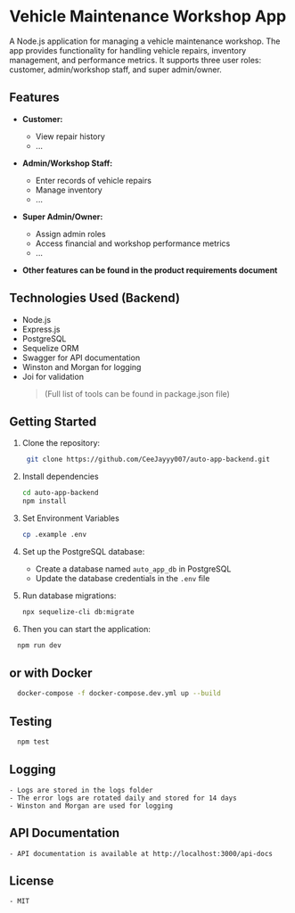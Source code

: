 # Vehicle Maintenance Workshop App

A Node.js application for managing a vehicle maintenance workshop. The app
provides functionality for handling vehicle repairs, inventory management, and
performance metrics. It supports three user roles: customer, admin/workshop
staff, and super admin/owner.

## Features

- **Customer:**

  - View repair history
  - ...

- **Admin/Workshop Staff:**

  - Enter records of vehicle repairs
  - Manage inventory
  - ...

- **Super Admin/Owner:**

  - Assign admin roles
  - Access financial and workshop performance metrics
  - ...

- **Other features can be found in the product requirements document**

## Technologies Used (Backend)

- Node.js
- Express.js
- PostgreSQL
- Sequelize ORM
- Swagger for API documentation
- Winston and Morgan for logging
- Joi for validation
  > (Full list of tools can be found in package.json file)

## Getting Started

1. Clone the repository:

   ```bash
    git clone https://github.com/CeeJayyy007/auto-app-backend.git
   ```

2. Install dependencies

   ```bash
   cd auto-app-backend
   npm install
   ```

3. Set Environment Variables

   ```bash
   cp .example .env
   ```

4. Set up the PostgreSQL database:

   - Create a database named `auto_app_db` in PostgreSQL
   - Update the database credentials in the `.env` file

5. Run database migrations:

   ```bash
   npx sequelize-cli db:migrate
   ```

6. Then you can start the application:

```bash
  npm run dev
```

## or with Docker

```bash
  docker-compose -f docker-compose.dev.yml up --build
```

## Testing

```bash
  npm test
```

## Logging

    - Logs are stored in the logs folder
    - The error logs are rotated daily and stored for 14 days
    - Winston and Morgan are used for logging

## API Documentation

    - API documentation is available at http://localhost:3000/api-docs

## License

    - MIT
